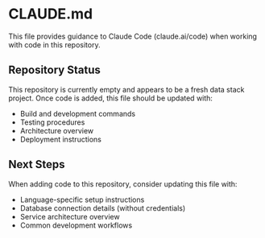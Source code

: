 # CLAUDE.md

This file provides guidance to Claude Code (claude.ai/code) when working with code in this repository.

## Repository Status

This repository is currently empty and appears to be a fresh data stack project. Once code is added, this file should be updated with:

- Build and development commands
- Testing procedures
- Architecture overview
- Deployment instructions

## Next Steps

When adding code to this repository, consider updating this file with:
- Language-specific setup instructions
- Database connection details (without credentials)
- Service architecture overview
- Common development workflows